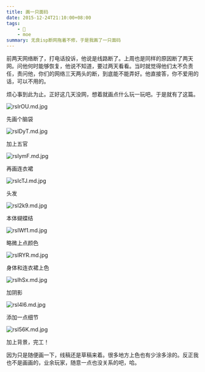 ```yaml
---
title: 画一只面码
date: 2015-12-24T21:10:00+08:00
tags:
    - 🎨
    - moe
summary: 无良isp断网拖着不修，于是我画了一只面码
---
```


前两天网络断了，打电话投诉，他说是线路断了。上周也是同样的原因断了两天网。问他何时能够恢复，他说不知道，要过两天看看。当时就觉得他们太不负责任，责问他，你们的网络三天两头的断，到底能不能弄好。他直接答，你不爱用的话，可以不用的。

烦心事到此为止。正好这几天没网，想着就画点什么玩一玩吧。于是就有了这篇。

![rsIrOU.md.jpg](https://s3.ax1x.com/2020/12/23/rsIrOU.md.jpg)

先画个脑袋

![rsIDyT.md.jpg](https://s3.ax1x.com/2020/12/23/rsIDyT.md.jpg)

加上五官

![rsIymF.md.jpg](https://s3.ax1x.com/2020/12/23/rsIymF.md.jpg)

再画连衣裙

![rsIcTJ.md.jpg](https://s3.ax1x.com/2020/12/23/rsIcTJ.md.jpg)

头发

![rsI2k9.md.jpg](https://s3.ax1x.com/2020/12/23/rsI2k9.md.jpg)

本体蝴蝶结

![rsIWf1.md.jpg](https://s3.ax1x.com/2020/12/23/rsIWf1.md.jpg)

略微上点颜色

![rsIRYR.md.jpg](https://s3.ax1x.com/2020/12/23/rsIRYR.md.jpg)

身体和连衣裙上色

![rsIhSx.md.jpg](https://s3.ax1x.com/2020/12/23/rsIhSx.md.jpg)

加阴影

![rsI4l6.md.jpg](https://s3.ax1x.com/2020/12/23/rsI4l6.md.jpg)

添加一点细节

![rsI56K.md.jpg](https://s3.ax1x.com/2020/12/23/rsI56K.md.jpg)

加上背景，完工！


因为只是随便画一下，线稿还是草稿来着。很多地方上色也有少涂多涂的。反正我也不是画画的，业余玩家，随意一点也没关系的吧，哈。
